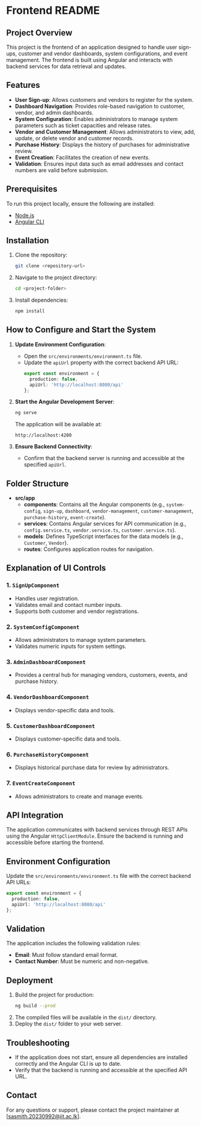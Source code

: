 # Frontend README

## Project Overview
This project is the frontend of an application designed to handle user sign-ups, customer and vendor dashboards, system configurations, and event management. The frontend is built using Angular and interacts with backend services for data retrieval and updates.

## Features
- **User Sign-up**: Allows customers and vendors to register for the system.
- **Dashboard Navigation**: Provides role-based navigation to customer, vendor, and admin dashboards.
- **System Configuration**: Enables administrators to manage system parameters such as ticket capacities and release rates.
- **Vendor and Customer Management**: Allows administrators to view, add, update, or delete vendor and customer records.
- **Purchase History**: Displays the history of purchases for administrative review.
- **Event Creation**: Facilitates the creation of new events.
- **Validation**: Ensures input data such as email addresses and contact numbers are valid before submission.

## Prerequisites
To run this project locally, ensure the following are installed:
- [Node.js](https://nodejs.org/)
- [Angular CLI](https://angular.io/cli)

## Installation
1. Clone the repository:
   ```bash
   git clone <repository-url>
   ```
2. Navigate to the project directory:
   ```bash
   cd <project-folder>
   ```
3. Install dependencies:
   ```bash
   npm install
   ```

## How to Configure and Start the System
1. **Update Environment Configuration**:
   - Open the `src/environments/environment.ts` file.
   - Update the `apiUrl` property with the correct backend API URL:
     ```typescript
     export const environment = {
       production: false,
       apiUrl: 'http://localhost:8080/api'
     };
     ```

2. **Start the Angular Development Server**:
   ```bash
   ng serve
   ```
   The application will be available at:
   ```
   http://localhost:4200
   ```

3. **Ensure Backend Connectivity**:
   - Confirm that the backend server is running and accessible at the specified `apiUrl`.

## Folder Structure
- **src/app**
  - **components**: Contains all the Angular components (e.g., `system-config`, `sign-up`, `dashboard`, `vendor-management`, `customer-management`, `purchase-history`, `event-create`).
  - **services**: Contains Angular services for API communication (e.g., `config.service.ts`, `vendor.service.ts`, `customer.service.ts`).
  - **models**: Defines TypeScript interfaces for the data models (e.g., `Customer`, `Vendor`).
  - **routes**: Configures application routes for navigation.

## Explanation of UI Controls
### 1. `SignUpComponent`
- Handles user registration.
- Validates email and contact number inputs.
- Supports both customer and vendor registrations.

### 2. `SystemConfigComponent`
- Allows administrators to manage system parameters.
- Validates numeric inputs for system settings.

### 3. `AdminDashboardComponent`
- Provides a central hub for managing vendors, customers, events, and purchase history.

### 4. `VendorDashboardComponent`
- Displays vendor-specific data and tools.

### 5. `CustomerDashboardComponent`
- Displays customer-specific data and tools.

### 6. `PurchaseHistoryComponent`
- Displays historical purchase data for review by administrators.

### 7. `EventCreateComponent`
- Allows administrators to create and manage events.

## API Integration
The application communicates with backend services through REST APIs using the Angular `HttpClientModule`. Ensure the backend is running and accessible before starting the frontend.

## Environment Configuration
Update the `src/environments/environment.ts` file with the correct backend API URLs:
```typescript
export const environment = {
  production: false,
  apiUrl: 'http://localhost:8080/api'
};
```

## Validation
The application includes the following validation rules:
- **Email**: Must follow standard email format.
- **Contact Number**: Must be numeric and non-negative.

## Deployment
1. Build the project for production:
   ```bash
   ng build --prod
   ```
2. The compiled files will be available in the `dist/` directory.
3. Deploy the `dist/` folder to your web server.

## Troubleshooting
- If the application does not start, ensure all dependencies are installed correctly and the Angular CLI is up to date.
- Verify that the backend is running and accessible at the specified API URL.

## Contact
For any questions or support, please contact the project maintainer at [sasmith.20230992@iit.ac.lk].